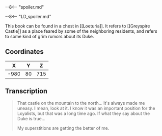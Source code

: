  

--8<-- "spoiler.md"

--8<-- "LD_spoiler.md"

This book can be found in a chest in [[Loeturia]]. It refers to [[Greyspire Castle]] as a place feared by some of the neighboring residents, and refers to some kind of grim rumors about its Duke.

## Coordinates
| **X** | **Y** | **Z** |
| :---: | :---: | :---: |
| -980  |  80   |  715  |

## Transcription
> That castle on the mountain to the north... It's always made me uneasy. I mean, look at it. I know it was an important position for the Loyalists, but that was a long time ago. If what they say about the Duke is true...
>
> My superstitions are getting the better of me.

